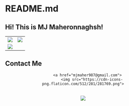 # README.md
## Hi! This is MJ Maheronnaghsh!

<table border="0" cellspacing="0" cellpadding="0">
    <tr>
        <td>
            <img align="center" src="https://github-readme-stats.vercel.app/api?username=mjmaher987&hide_border=true&show_icons=true&count_private=true&include_all_commits=true" />
        </td>
        <td>
            <img src="https://github-readme-stats.vercel.app/api/top-langs/?username=mjmaher987&hide_border=true&layout=compact&langs_count=10"/>
        </td>
    </tr>
    <tr>
        <td>
            <img src="https://github-readme-streak-stats.herokuapp.com/?user=mjmaher987&hide_border=true" />
        </td>
    </tr>
</table>

## Contact Me

<!-- Feel free contacting me via the following links: -->
<!--  -->
<div align="center">

        <a href="mjmaher987@gmail.com">
            <img src="https://cdn-icons-png.flaticon.com/512/281/281769.png">
</div>

<p align=center>
<br>
<img src="https://visitor-badge.glitch.me/badge?page_id=mjmaher987/mjmaher987">

</p>

